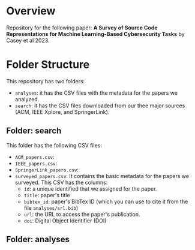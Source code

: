 # Overview
Repository for the following paper: **A Survey of Source Code Representations for Machine Learning-Based Cybersecurity Tasks** by Casey et al 2023.

# Folder Structure

This repository has two folders:

- `analyses`: it has the CSV files with the metadata for the papers we analyzed. 
- `search`: it has the CSV files downloaded from our thee major sources (ACM, IEEE Xplore, and SpringerLink). 


## Folder: search

This folder has the following CSV files:

- `ACM_papers.csv`:
- `IEEE_papers.csv`:
- `SpringerLink_papers.csv`:
- `surveyed_papers.csv`: It contains the basic metadata for the papers we surveyed. This CSV has the columns:
	- `id`: a unique identified that we assigned for the paper. 
	- `title`: paper's title
	- `bibtex_id`: paper's BibTex ID (which you can use to cite it from the file `analyses/srl.bib`)
	- `url`: the URL to access the paper's publication.
	- `doi`: Digital Object Identifier (DOI) 


## Folder: analyses